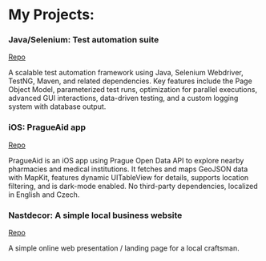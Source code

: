 # My Projects:

### Java/Selenium: Test automation suite
<a href="https://github.com/slechtd/seleniumshowcase">Repo</a>

A scalable test automation framework using Java, Selenium Webdriver, TestNG, Maven, and related dependencies. Key features include the Page Object Model, parameterized test runs, optimization for parallel executions, advanced GUI interactions, data-driven testing, and a custom logging system with database output.

### iOS: PragueAid app
<a href="https://github.com/slechtd/pragueaid">Repo</a>

PragueAid is an iOS app using Prague Open Data API to explore nearby pharmacies and medical institutions. It fetches and maps GeoJSON data with MapKit, features dynamic UITableView for details, supports location filtering, and is dark-mode enabled. No third-party dependencies, localized in English and Czech.

### Nastdecor: A simple local business website
<a href="https://github.com/slechtd/nastdecor">Repo</a>

A simple online web presentation / landing page for a local craftsman.
